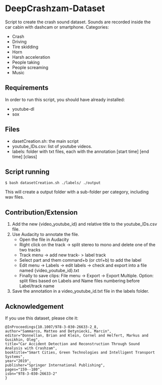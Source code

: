 # DeepCrashzam-Dataset
Script to create the crash sound dataset. Sounds are recorded inside the car cabin with dashcam or smartphone.
Categories:
- Crash
- Driving
- Tire skidding
- Horn
- Harsh acceleration
- People taking
- People screaming
- Music

## Requirements
In order to run this script, you should have already installed:
- youtube-dl
- sox

## Files
- dasetCreation.sh: the main script
- youtube_IDs.csv: list of youtube videos.
- labels: folder with txt files, each with the annotation [start time] [end time] [class] 

## Script running
```
$ bash datasetCreation.sh ./labels/ ./output
```
This will create a output folder with a sub-folder per category, including wav files.

## Contribution/Extension

1. Add the new {video_youtube_id} and relative title to the youtube_IDs.csv file.
2. Use Audacity to annotate the file.
      - Open the file in Audacity
      - Right click on the track -> split stereo to mono and delete one of the two tracks
      - Track menu -> add new track- > label track
      - Select part and them command+b (or ctrl+b) to add the label
      - Edit menu -> Labels -> edit labels -> check and export into a file named {video_youtube_id}.txt
      - Finally to save clips: File menu -> Export -> Export Multiple. Option: split files based on Labels and Name files numbering before Label/track name
3. Save the annotation in a video_youtube_id.txt file in the labels folder.

## Acknowledgement

If you use this dataset, please cite it:

```
@InProceedings{10.1007/978-3-030-26633-2_8,
author="Sammarco, Matteo and Detyniecki, Marcin",
editor="Donnellan, Brian and Klein, Cornel and Helfert, Markus and Gusikhin, Oleg",
title="Car Accident Detection and Reconstruction Through Sound Analysis with Crashzam",
booktitle="Smart Cities, Green Technologies and Intelligent Transport Systems",
year="2019",
publisher="Springer International Publishing",
pages="159--180",
isbn="978-3-030-26633-2"
}
```